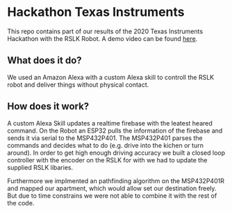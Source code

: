 # Hackathon Texas Instruments

This repo contains part of our results of the 2020 Texas Instruments Hackathon with the RSLK Robot. A demo video can be found [here](https://youtu.be/1a3sVjHn6TE).

## What does it do?

We used an Amazon Alexa with a custom Alexa skill to controll the RSLK robot and deliver things without physical contact.

## How does it work?

A custom Alexa Skill updates a realtime firebase with the leatest heared command. On the Robot an ESP32 pulls the information of the firebase and sends it via serial to the MSP432P401. The MSP432P401 parses the commands and decides what to do (e.g. drive into the kichen or turn around).
In order to get high enough driving accuracy we built a closed loop controller with the encoder on the RSLK for with we had to update the supplied RSLK libaries.

Furthermore we implmented an pathfinding algorithm on the MSP432P401R and mapped our apartment, which would allow set our destination freely. But due to time constrains we were not able to combine it with the rest of the code.
